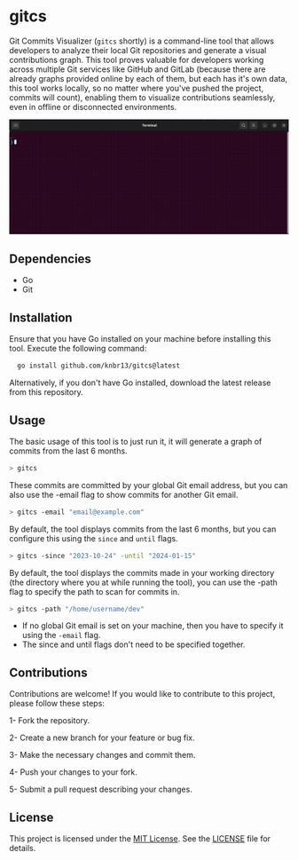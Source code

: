 # gitcs

Git Commits Visualizer (`gitcs` shortly) is a command-line tool that allows developers to analyze their local Git repositories and generate a visual contributions graph. This tool proves valuable for developers working across multiple Git services like GitHub and GitLab (because there are already graphs provided online by each of them, but each has it's own data, this tool works locally, so no matter where you've pushed the project, commits will count), enabling them to visualize contributions seamlessly, even in offline or disconnected environments.

![gitcs](./gitcs.gif)

## Dependencies

- Go
- Git

## Installation

Ensure that you have Go installed on your machine before installing this tool. Execute the following command:


```bash
  go install github.com/knbr13/gitcs@latest
```

Alternatively, if you don't have Go installed, download the latest release from this repository.

## Usage

The basic usage of this tool is to just run it, it will generate a graph of commits from the last 6 months.
```bash
> gitcs
```

These commits are committed by your global Git email address, but you can also use the -email flag to show commits for another Git email.
```bash
> gitcs -email "email@example.com"
```

By default, the tool displays commits from the last 6 months, but you can configure this using the `since` and `until` flags.
```bash
> gitcs -since "2023-10-24" -until "2024-01-15"
```

By default, the tool displays the commits made in your working directory (the directory where you at while running the tool), you can use the -path flag to specify the path to scan for commits in.
```bash
> gitcs -path "/home/username/dev"
```

- If no global Git email is set on your machine, then you have to specify it using the `-email` flag.
- The since and until flags don't need to be specified together.

## Contributions

Contributions are welcome! If you would like to contribute to this project, please follow these steps:

1- Fork the repository.

2- Create a new branch for your feature or bug fix.

3- Make the necessary changes and commit them.

4- Push your changes to your fork.

5- Submit a pull request describing your changes.

## License

This project is licensed under the [MIT License](https://github.com/knbr13/gitcs/blob/main/LICENSE). See the [LICENSE](https://github.com/knbr13/gitcs/blob/main/LICENSE) file for details.

